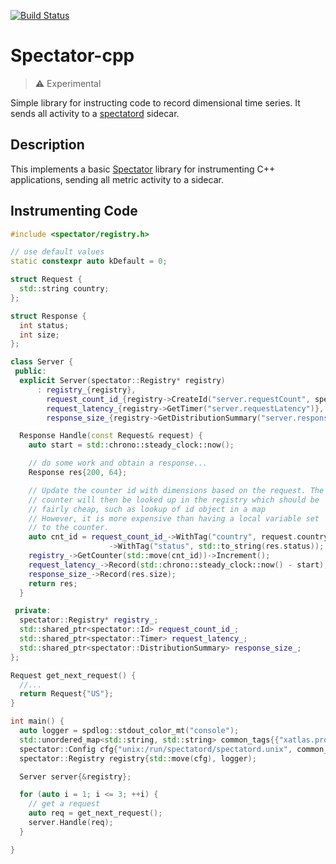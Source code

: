 [![Build Status](https://travis-ci.org/Netflix/spectator-cpp.svg?branch=master)](https://travis-ci.org/Netflix/spectator-cpp)

# Spectator-cpp

> :warning: Experimental

Simple library for instructing code to record dimensional time series.  It
sends all activity to a
[spectatord](https://github.com/Netflix-Skunkworks/spectatord) sidecar.

## Description

This implements a basic [Spectator](https://github.com/Netflix/spectator) library
for instrumenting C++ applications, sending all metric activity to a sidecar. 

## Instrumenting Code

```C++
#include <spectator/registry.h>

// use default values
static constexpr auto kDefault = 0;

struct Request {
  std::string country;
};

struct Response {
  int status;
  int size;
};

class Server {
 public:
  explicit Server(spectator::Registry* registry)
      : registry_{registry},
        request_count_id_{registry->CreateId("server.requestCount", spectator::Tags{})},
        request_latency_{registry->GetTimer("server.requestLatency")},
        response_size_{registry->GetDistributionSummary("server.responseSizes")} {}

  Response Handle(const Request& request) {
    auto start = std::chrono::steady_clock::now();

    // do some work and obtain a response...
    Response res{200, 64};

    // Update the counter id with dimensions based on the request. The
    // counter will then be looked up in the registry which should be
    // fairly cheap, such as lookup of id object in a map
    // However, it is more expensive than having a local variable set
    // to the counter.
    auto cnt_id = request_count_id_->WithTag("country", request.country)
                      ->WithTag("status", std::to_string(res.status));
    registry_->GetCounter(std::move(cnt_id))->Increment();
    request_latency_->Record(std::chrono::steady_clock::now() - start);
    response_size_->Record(res.size);
    return res;
  }

 private:
  spectator::Registry* registry_;
  std::shared_ptr<spectator::Id> request_count_id_;
  std::shared_ptr<spectator::Timer> request_latency_;
  std::shared_ptr<spectator::DistributionSummary> response_size_;
};

Request get_next_request() {
  //...
  return Request{"US"};
}

int main() {
  auto logger = spdlog::stdout_color_mt("console"); 
  std::unordered_map<std::string, std::string> common_tags{{"xatlas.process", "some-sidecar"}};
  spectator::Config cfg{"unix:/run/spectatord/spectatord.unix", common_tags};
  spectator::Registry registry{std::move(cfg), logger);

  Server server{&registry};

  for (auto i = 1; i <= 3; ++i) {
    // get a request
    auto req = get_next_request();
    server.Handle(req);
  }

}
```

